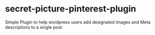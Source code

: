 secret-picture-pinterest-plugin
===============================

Simple Plugin to help wordpress users add designated Images and Meta descriptions to a single post.
